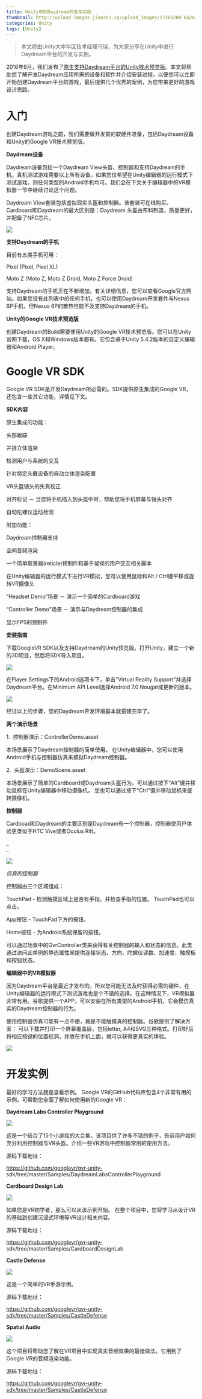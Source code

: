 ```yaml
---
title: Unity中的Daydream开发与实例
thumbnail: http://upload-images.jianshu.io/upload_images/17266280-6a243bc1f0c44753.png?imageMogr2/auto-orient/strip%7CimageView2/2/w/1240
categories: Unity
tags: [Unity]
---
```


> 本文将由Unity大中华区技术经理马瑞，为大家分享在Unity中进行Daydream平台的开发与实例。

2016年9月，我们发布了[原生支持Daydream平台的Unity技术预览版](http://mp.weixin.qq.com/s?__biz=MjM5NjE1MTkwMg==&mid=2651038620&idx=1&sn=3b62dc12ec11505ed01d61defed0fbba&chksm=bd1a94ad8a6d1dbbc646511bd10286671dab660037b0cb869bc028fd018a2014491077c0be40&scene=21#wechat_redirect)。本文将帮助您了解开发Daydream应用所需的设备和软件并介绍安装过程，以便您可以立即开始创建Daydream平台的游戏，最后提供几个优秀的案例，为您带来更好的游戏设计思路。

# 入门

创建Daydream游戏之前，我们需要做开发前的软硬件准备，包括Daydream设备和Unity的Google VR技术预览版。

  

 **Daydream设备**

Daydream设备包括一个Daydream
View头盔、控制器和支持Daydream的手机。真机测试游戏需要以上所有设备。如果您仅希望在Unity编辑器的运行模式下测试游戏，则任何类型的Android手机均可。我们会在下文关于编辑器中的VR模拟器一节中继续讨论这个问题。

  

Daydream View套装包括虚拟现实头盔和控制器。该套装可在线购买。Cardboard和Daydream的最大区别是：Daydream
头盔由布料制造，质量更好，并配备了NFC芯片。

  

![](http://upload-images.jianshu.io/upload_images/17266280-6a243bc1f0c44753.png?imageMogr2/auto-orient/strip%7CimageView2/2/w/1240)  

**支持Daydream的手机**

目前有五类手机可用：

Pixel (Pixel, Pixel XL)

Moto Z (Moto Z, Moto Z Droid, Moto Z Force Droid)

支持Daydream的手机正在不断增加。有关详细信息，您可以查看Google官方网站。如果您没有此列表中的任何手机，也可以使用Daydream开发套件与Nexus
6P手机，但Nexus 6P的散热性能不及支持Daydream的手机。

  

 **Unity的Google VR技术预览版**

创建Daydream的Build需要使用Unity的Google VR技术预览版。您可以在Unity官网下载，OS
X和Windows版本都有。它包含基于Unity 5.4.2版本的自定义编辑器和Android Player。

# Google VR SDK

Google VR SDK是开发Daydream所必需的。SDK提供原生集成的Google VR，还包含一些其它功能，详情见下文。

  

 **SDK内容**

原生集成的功能：

头部跟踪

并排立体渲染

检测用户与系统的交互

针对特定头戴设备的自动立体渲染配置

VR头盔镜头的失真校正

对齐标记 － 当您将手机插入到头盔中时，帮助您将手机屏幕与镜头对齐

自动陀螺仪运动检测

附加功能：

Daydream控制器支持

空间音频渲染

一个简单取景器(reticle)预制件和基于凝视的用户交互相关脚本

在Unity编辑器的运行模式下进行VR模拟，您可以使用鼠标和Alt / Ctrl键平移或旋转VR摄像头

“Headset Demo”场景 － 演示一个简单的Cardboard游戏

“Controller Demo”场景 － 演示与Daydream控制器的集成

显示FPS的预制件

  

 **安装指南**

下载GoogleVR SDK以及支持Daydream的Unity预览版。打开Unity，建立一个新的3D项目，然后将SDK导入项目。

  

![](http://upload-images.jianshu.io/upload_images/17266280-bdc3a694b61c1b58.png?imageMogr2/auto-orient/strip%7CimageView2/2/w/1240)  

在Player Settings下的Android选项卡下，单击”Virtual Reality
Support”并选择Daydream平台。在Minimum API Level选择Android 7.0 Nougat或更新的版本。

  

![](http://upload-images.jianshu.io/upload_images/17266280-3de4bbe4a3d9b257.png?imageMogr2/auto-orient/strip%7CimageView2/2/w/1240)  

经过以上的步骤，您的Daydream开发环境基本就搭建完毕了。

  

 **两个演示场景**

1.  控制器演示：ControllerDemo.asset

本场景展示了Daydream控制器的简单使用。 在Unity编辑器中，您可以使用Android手机与控制器仿真来模拟Daydream控制器。

2.  头盔演示：DemoScene.asset

本场景展示了简单的Cardboard或Daydream头盔行为。可以通过按下“Alt”键并移动鼠标在Unity编辑器中移动摄像机，
您也可以通过按下“Ctrl”键并移动鼠标来旋转摄像机。

  

 **控制器**

Cardboad和Daydream的主要区别是Daydream有一个控制器，控制器使用户体验更类似于HTC Vive或者Oculus Rift。

 _  
_

![](http://upload-images.jianshu.io/upload_images/17266280-ed81a700fc12040f.png?imageMogr2/auto-orient/strip%7CimageView2/2/w/1240)  

_仿真的控制器_

控制器由三个区域组成：

TouchPad - 检测触摸区域上是否有手指，并检查手指的位置。 TouchPad也可以点击。

App按钮 - TouchPad下方的按钮。

Home按钮 - 为Android系统保留的按钮。

可以通过场景中的GvrController类来获得有关控制器的输入和状态的信息。此类通过访问此单例的静态属性来提供连接状态、方向、陀螺仪读数、加速度、触摸板和按钮状态。

  

 **编辑器中的VR模拟器**

因为Daydream平台是最近才发布的，所以您可能无法及时获得必需的硬件，在Unity编辑器的运行模式下测试游戏也是个不错的选择。在这种情况下，VR模拟器非常有用。谷歌提供一个APP，可以安装在所有类型的Android手机，它会模仿真实的Daydream控制器的行为。

使用控制器仿真可能有一点不便，就是不能触摸真的控制器。谷歌提供了解决方案： 可以下载并打印一个屏幕覆盖层，包括letter,
A4和SVG三种格式。打印好后将相应按键的位置挖洞，并放在手机上面，就可以获得更真实的体验。

  

![](http://upload-images.jianshu.io/upload_images/17266280-1b927689264dc49d.png?imageMogr2/auto-orient/strip%7CimageView2/2/w/1240)  

# 开发实例

最好的学习方法就是查看示例。 Google VR的GitHub代码库包含4个非常有用的示例，可帮助您全面了解如何使用新的Google VR：

  

 **Daydream Labs Controller Playground**

![](http://upload-images.jianshu.io/upload_images/17266280-4fab4b6920bc7786.png?imageMogr2/auto-orient/strip%7CimageView2/2/w/1240)  

这是一个结合了15个小游戏的大合集，该项目供了许多不错的例子，告诉用户如何充分利用控制器与VR头盔。介绍一些VR游戏中控制器常用的使用方法。

源码下载地址：

https://github.com/googlevr/gvr-unity-
sdk/tree/master/Samples/DaydreamLabsControllerPlayground

  

 **Cardboard Design Lab**

![](http://upload-images.jianshu.io/upload_images/17266280-954291d8e9bb9e77.png?imageMogr2/auto-orient/strip%7CimageView2/2/w/1240)  

如果您是VR初学者，那么可以从该示例开始。 在整个项目中，您将学习从设计VR的基础到创建沉浸式环境等VR设计相关内容。

源码下载地址：

https://github.com/googlevr/gvr-unity-
sdk/tree/master/Samples/CardboardDesignLab

  

 **Castle Defense**

  

![](http://upload-images.jianshu.io/upload_images/17266280-c15e8bafbc40a97d.png?imageMogr2/auto-orient/strip%7CimageView2/2/w/1240)  

这是一个简单的VR手游示例。

源码下载地址：

https://github.com/googlevr/gvr-unity-sdk/tree/master/Samples/CastleDefense

  

 **Spatial Audio**

  

![](http://upload-images.jianshu.io/upload_images/17266280-a6e9650f42150ab8.png?imageMogr2/auto-orient/strip%7CimageView2/2/w/1240)  

这个项目将帮助您了解在VR项目中实现真实音频效果的最佳做法。它用到了Google VR的音频渲染功能。

源码下载地址：

https://github.com/googlevr/gvr-unity-sdk/tree/master/Samples/CastleDefense

